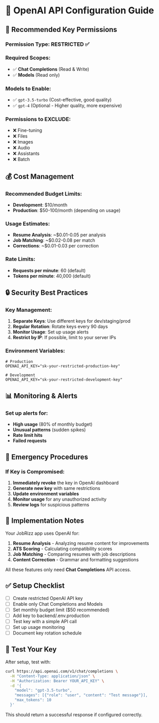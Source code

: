 # 🤖 OpenAI API Configuration Guide

## 🔐 Recommended Key Permissions

### Permission Type: **RESTRICTED** ✅

### Required Scopes:
- ✅ **Chat Completions** (Read & Write)
- ✅ **Models** (Read only)

### Models to Enable:
- ✅ `gpt-3.5-turbo` (Cost-effective, good quality)
- ✅ `gpt-4` (Optional - Higher quality, more expensive)

### Permissions to EXCLUDE:
- ❌ Fine-tuning
- ❌ Files
- ❌ Images  
- ❌ Audio
- ❌ Assistants
- ❌ Batch

## 💰 Cost Management

### Recommended Budget Limits:
- **Development**: $10/month
- **Production**: $50-100/month (depending on usage)

### Usage Estimates:
- **Resume Analysis**: ~$0.01-0.05 per analysis
- **Job Matching**: ~$0.02-0.08 per match
- **Corrections**: ~$0.01-0.03 per correction

### Rate Limits:
- **Requests per minute**: 60 (default)
- **Tokens per minute**: 40,000 (default)

## 🔒 Security Best Practices

### Key Management:
1. **Separate Keys**: Use different keys for dev/staging/prod
2. **Regular Rotation**: Rotate keys every 90 days
3. **Monitor Usage**: Set up usage alerts
4. **Restrict by IP**: If possible, limit to your server IPs

### Environment Variables:
```env
# Production
OPENAI_API_KEY="sk-your-restricted-production-key"

# Development  
OPENAI_API_KEY="sk-your-restricted-development-key"
```

## 📊 Monitoring & Alerts

### Set up alerts for:
- **High usage** (80% of monthly budget)
- **Unusual patterns** (sudden spikes)
- **Rate limit hits**
- **Failed requests**

## 🚨 Emergency Procedures

### If Key is Compromised:
1. **Immediately revoke** the key in OpenAI dashboard
2. **Generate new key** with same restrictions
3. **Update environment variables**
4. **Monitor usage** for any unauthorized activity
5. **Review logs** for suspicious patterns

## 🔧 Implementation Notes

Your JobRizz app uses OpenAI for:
1. **Resume Analysis** - Analyzing resume content for improvements
2. **ATS Scoring** - Calculating compatibility scores
3. **Job Matching** - Comparing resumes with job descriptions
4. **Content Correction** - Grammar and formatting suggestions

All these features only need **Chat Completions** API access.

## ✅ Setup Checklist

- [ ] Create restricted OpenAI API key
- [ ] Enable only Chat Completions and Models
- [ ] Set monthly budget limit ($50 recommended)
- [ ] Add key to backend/.env.production
- [ ] Test key with a simple API call
- [ ] Set up usage monitoring
- [ ] Document key rotation schedule

## 🧪 Test Your Key

After setup, test with:
```bash
curl https://api.openai.com/v1/chat/completions \
  -H "Content-Type: application/json" \
  -H "Authorization: Bearer YOUR_API_KEY" \
  -d '{
    "model": "gpt-3.5-turbo",
    "messages": [{"role": "user", "content": "Test message"}],
    "max_tokens": 10
  }'
```

This should return a successful response if configured correctly.